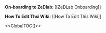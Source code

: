 **On-boarding to ZeDlab:** [[ZeDLab Onboarding]]

**How To Edit Thsi Wiki:** [[How To Edit This Wiki]]


<<GlobalTOC()>>
